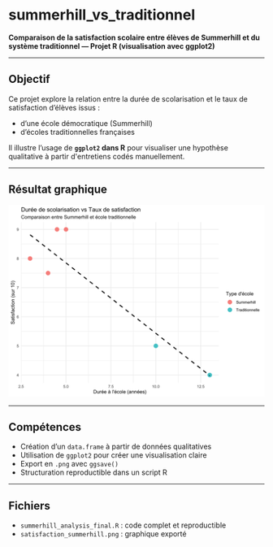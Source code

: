 # summerhill_vs_traditionnel

**Comparaison de la satisfaction scolaire entre élèves de Summerhill et du système traditionnel — Projet R (visualisation avec ggplot2)**

---

## Objectif

Ce projet explore la relation entre la durée de scolarisation et le taux de satisfaction d’élèves issus :
- d’une école démocratique (Summerhill)
- d’écoles traditionnelles françaises

Il illustre l’usage de **`ggplot2` dans R** pour visualiser une hypothèse qualitative à partir d'entretiens codés manuellement.

---

## Résultat graphique

![Graphique de satisfaction](satisfaction_summerhill.png)

---

## Compétences 

- Création d’un `data.frame` à partir de données qualitatives
- Utilisation de `ggplot2` pour créer une visualisation claire
- Export en `.png` avec `ggsave()`
- Structuration reproductible dans un script R

---

## Fichiers

- `summerhill_analysis_final.R` : code complet et reproductible
- `satisfaction_summerhill.png` : graphique exporté
